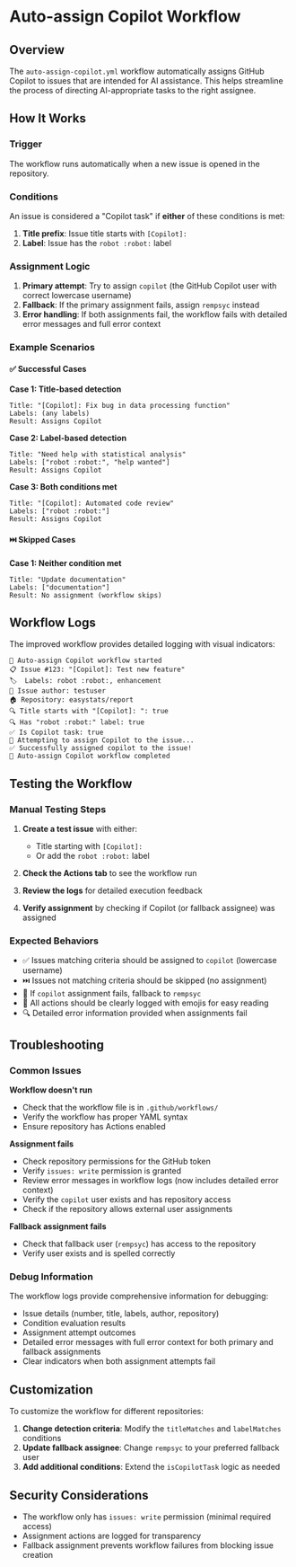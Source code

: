 # Auto-assign Copilot Workflow

## Overview

The `auto-assign-copilot.yml` workflow automatically assigns GitHub Copilot to issues that are intended for AI assistance. This helps streamline the process of directing AI-appropriate tasks to the right assignee.

## How It Works

### Trigger
The workflow runs automatically when a new issue is opened in the repository.

### Conditions
An issue is considered a "Copilot task" if **either** of these conditions is met:

1. **Title prefix**: Issue title starts with `[Copilot]: `
2. **Label**: Issue has the `robot :robot:` label

### Assignment Logic

1. **Primary attempt**: Try to assign `copilot` (the GitHub Copilot user with correct lowercase username)
2. **Fallback**: If the primary assignment fails, assign `rempsyc` instead
3. **Error handling**: If both assignments fail, the workflow fails with detailed error messages and full error context

### Example Scenarios

#### ✅ Successful Cases

**Case 1: Title-based detection**
```
Title: "[Copilot]: Fix bug in data processing function"
Labels: (any labels)
Result: Assigns Copilot
```

**Case 2: Label-based detection**
```
Title: "Need help with statistical analysis"
Labels: ["robot :robot:", "help wanted"]
Result: Assigns Copilot
```

**Case 3: Both conditions met**
```
Title: "[Copilot]: Automated code review"
Labels: ["robot :robot:"]
Result: Assigns Copilot
```

#### ⏭️ Skipped Cases

**Case 1: Neither condition met**
```
Title: "Update documentation"
Labels: ["documentation"]
Result: No assignment (workflow skips)
```

## Workflow Logs

The improved workflow provides detailed logging with visual indicators:

```
🤖 Auto-assign Copilot workflow started
📋 Issue #123: "[Copilot]: Test new feature"
🏷️  Labels: robot :robot:, enhancement
👤 Issue author: testuser
🏠 Repository: easystats/report
🔍 Title starts with "[Copilot]: ": true
🔍 Has "robot :robot:" label: true
✅ Is Copilot task: true
🎯 Attempting to assign Copilot to the issue...
✅ Successfully assigned copilot to the issue!
🏁 Auto-assign Copilot workflow completed
```

## Testing the Workflow

### Manual Testing Steps

1. **Create a test issue** with either:
   - Title starting with `[Copilot]: ` 
   - Or add the `robot :robot:` label

2. **Check the Actions tab** to see the workflow run

3. **Review the logs** for detailed execution feedback

4. **Verify assignment** by checking if Copilot (or fallback assignee) was assigned

### Expected Behaviors

- ✅ Issues matching criteria should be assigned to `copilot` (lowercase username)
- ⏭️ Issues not matching criteria should be skipped (no assignment)
- 🔄 If `copilot` assignment fails, fallback to `rempsyc`
- 📝 All actions should be clearly logged with emojis for easy reading
- 🔍 Detailed error information provided when assignments fail

## Troubleshooting

### Common Issues

**Workflow doesn't run**
- Check that the workflow file is in `.github/workflows/`
- Verify the workflow has proper YAML syntax
- Ensure repository has Actions enabled

**Assignment fails**
- Check repository permissions for the GitHub token
- Verify `issues: write` permission is granted
- Review error messages in workflow logs (now includes detailed error context)
- Verify the `copilot` user exists and has repository access
- Check if the repository allows external user assignments

**Fallback assignment fails**
- Check that fallback user (`rempsyc`) has access to the repository
- Verify user exists and is spelled correctly

### Debug Information

The workflow logs provide comprehensive information for debugging:
- Issue details (number, title, labels, author, repository)
- Condition evaluation results
- Assignment attempt outcomes
- Detailed error messages with full error context for both primary and fallback assignments
- Clear indicators when both assignment attempts fail

## Customization

To customize the workflow for different repositories:

1. **Change detection criteria**: Modify the `titleMatches` and `labelMatches` conditions
2. **Update fallback assignee**: Change `rempsyc` to your preferred fallback user
3. **Add additional conditions**: Extend the `isCopilotTask` logic as needed

## Security Considerations

- The workflow only has `issues: write` permission (minimal required access)
- Assignment actions are logged for transparency
- Fallback assignment prevents workflow failures from blocking issue creation